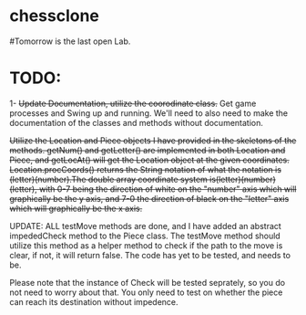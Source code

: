 # chessclone  
#Tomorrow is the last open Lab.
# TODO:  

1- ~~Update Documentation, utilize the coorodinate class.~~ Get game processes and Swing up and running. We'll need to also need to make the documentation of the classes and methods without documentation.

~~Utilize the Location and Piece objects I have provided in the skeletons of the methods. getNum() and getLetter() are implemented in both Location and Piece, and getLocAt() will get the Location object at the given coordinates. 
Location.procCoords() returns the String notation of what the notation is (letter)(number).The double array coordinate system is(letter)(number)(letter), with 0-7 being the direction of white on the "number" axis which will graphically be the y axis, and 7-0 the direction of black on the "letter" axis which will graphically be the x axis.~~

 UPDATE: ALL testMove methods are done, and I have added an abstract impededCheck method to the Piece class. The testMove method should utilize this method as a helper method to check if the path to the move is clear, if not, it will return false. The code has yet to be tested, and needs to be.

Please note that the instance of Check will be tested seprately, so you do not need to worry about that. You only need to test on whether the piece can reach its destination without impedence. 

 
